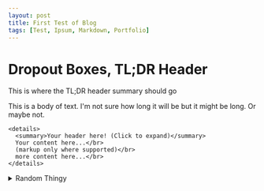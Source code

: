 ```yaml
---
layout: post
title: First Test of Blog
tags: [Test, Ipsum, Markdown, Portfolio]
---
```


# Dropout Boxes, TL;DR Header

This is where the TL;DR header summary should go

This is a body of text. I'm not sure how long it will be but it might be long. Or maybe not.


    <details>
      <summary>Your header here! (Click to expand)</summary>
      Your content here...</br>
      (markup only where supported)</br>
      more content here...</br>
    </details>
    
    
  <details><summary>Random Thingy</summary></details>
